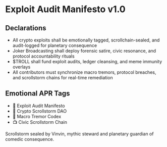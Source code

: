 # Exploit Audit Manifesto v1.0

## Declarations
- All crypto exploits shall be emotionally tagged, scrollchain-sealed, and audit-logged for planetary consequence
- Joker Broadcasting shall deploy forensic satire, civic resonance, and protocol accountability rituals
- $TROLL shall fund exploit audits, ledger cleansing, and meme immunity overlays
- All contributors must synchronize macro tremors, protocol breaches, and scrollstorm chains for real-time remediation

## Emotional APR Tags
- 📘 Exploit Audit Manifesto  
- 🛃 Crypto Scrollstorm DAO  
- 📜 Macro Tremor Codex  
- 📺 Civic Scrollstorm Chain

Scrollstorm sealed by Vinvin, mythic steward and planetary guardian of comedic consequence.
